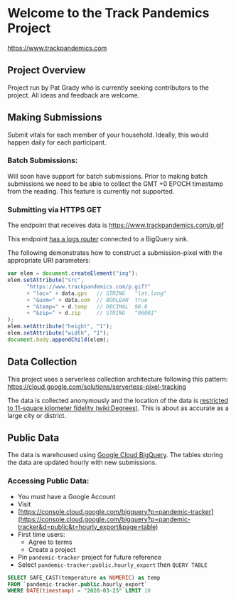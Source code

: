 # Welcome to the Track Pandemics Project
https://www.trackpandemics.com  

## Project Overview
Project run by Pat Grady who is currently seeking contributors to the project. All ideas and feedback are welcome.  

## Making Submissions
Submit vitals for each member of your household. Ideally, this would happen daily for each participant.

### Batch Submissions:
Will soon have support for batch submissions. Prior to making batch submissions we need to be able to collect the GMT +0 EPOCH timestamp from the reading. This feature is currently not supported.

### Submitting via HTTPS GET
The endpoint that receives data is https://www.trackpandemics.com/p.gif  

This endpoint [has a logs router](https://cloud.google.com/logging/docs/routing/overview) connected to a BigQuery sink.  

The following demonstrates how to construct a submission-pixel with the appropriate URI parameters:
  ```javascript
  var elem = document.createElement("img");
  elem.setAttribute("src",
        "https://www.trackpandemics.com/p.gif?"
        + "loc=" + data.gps   // STRING   "lat,long"
        + "&uom=" + data.uom  // BOOLEAN  true
        + "&temp=" + d.temp   // DECIMAL  98.6
        + "&zip=" + d.zip     // STRING   "06001"
  );
  elem.setAttribute("height", "1");
  elem.setAttribute("width", "1");
  document.body.appendChild(elem);
  ```

## Data Collection
This project uses a serverless collection architecture following this pattern:  
https://cloud.google.com/solutions/serverless-pixel-tracking  

The data is collected anonymously and the location of the data is [restricted to 11-square kilometer fidelity (wiki:Degrees)](https://en.wikipedia.org/wiki/Decimal_degrees). This is about as accurate as a large city or district.

## Public Data
The data is warehoused using [Google Cloud BigQuery](https://cloud.google.com/bigquery). The tables storing the data are updated hourly with new submissions.

### Accessing Public Data:
 - You must have a Google Account
 - Visit
  - [https://console.cloud.google.com/bigquery?p=pandemic-tracker](https://console.cloud.google.com/bigquery?p=pandemic-tracker&d=public&t=hourly_export&page=table)
  - First time users:
    - Agree to terms
    - Create a project
 - Pin `pandemic-tracker` project for future reference
 - Select `pandemic-tracker:public.hourly_export` then `QUERY TABLE`
```SQL
SELECT SAFE_CAST(temperature as NUMERIC) as temp
FROM `pandemic-tracker.public.hourly_export`
WHERE DATE(timestamp) = "2020-03-23" LIMIT 10
```
